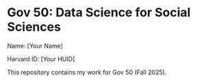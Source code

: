 # Gov 50: Data Science for Social Sciences

Name: [Your Name]

Harvard ID: [Your HUID]

This repository contains my work for Gov 50 (Fall 2025).
